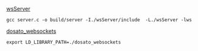 [wsServer](https://github.com/Theldus/wsServer)

`gcc server.c -o build/server -I./wsServer/include  -L./wsServer -lws`

[dosato_websockets](https://github.com/Robotnik08/dosato_websockets)

`export LD_LIBRARY_PATH=./dosato_websockets`